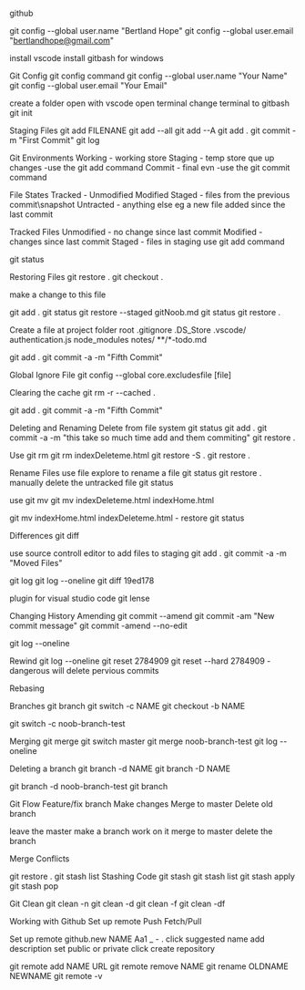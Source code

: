github

git config --global user.name "Bertland Hope"
git config --global user.email "bertlandhope@gmail.com"

install vscode
install gitbash for windows

Git Config 
git config command 
git config --global user.name "Your Name" 
git config --global user.email "Your Email" 

create a folder
open with vscode
open terminal
change terminal to gitbash
git init

Staging Files 
git add FILENANE 
git add  --all
git add --A 
git add . 
git commit -m "First Commit" 
git log

Git Environments
Working - working store
Staging - temp store que up changes -use the git add command
Commit - final evn -use the git commit command

File States
Tracked - Unmodified Modified Staged - files from the previous commit\snapshot
Untracted - anything else eg a new file added since the last commit

Tracked Files 
Unmodified - no change since last commit
Modified - changes since last commit
Staged - files in staging use git add command

git status

Restoring Files 
git restore . 
git checkout .

make a change to this file

git add .
git status
git restore --staged gitNoob.md
git status
git restore .

Create a file at project folder root .gitignore
.DS_Store
.vscode/
authentication.js
node_modules
notes/
**/*-todo.md

git add .
git commit -a -m "Fifth Commit"

Global Ignore File
git config --global core.excludesfile [file]

Clearing the cache
git rm -r --cached .

git add .
git commit -a -m "Fifth Commit"

Deleting and Renaming
Delete from file system
git status
git add .
git commit -a -m "this take so much time add and them commiting"
git restore .

Use git rm
git rm indexDeleteme.html
git restore -S .
git restore .

Rename Files
use file explore to rename a file
git status
git restore .
manually delete the untracked file
git status

use git mv
git mv indexDeleteme.html indexHome.html

git mv indexHome.html indexDeleteme.html - restore 
git status

Differences
git diff

use source controll editor to add files to staging
git add .
git commit -a -m "Moved Files"

git log
git log --oneline
git diff 19ed178

plugin for visual studio code git lense

Changing History
Amending
git commit --amend
git commit -am "New commit message"
git commit -amend --no-edit

git log --oneline

Rewind
git log --oneline
git reset 2784909
git reset --hard 2784909 - dangerous will delete pervious commits

Rebasing

Branches
git branch
git switch -c NAME
git checkout -b NAME

git switch -c noob-branch-test

Merging
git merge <branch>
git switch master
git merge noob-branch-test
git log --oneline

Deleting a branch
git branch -d NAME
git branch -D NAME

git branch -d noob-branch-test
git branch

Git Flow
Feature/fix branch
Make changes
Merge to master
Delete old branch

leave the master
make a branch
work on it
merge to master
delete the branch

Merge Conflicts

git restore .
git stash list
Stashing Code
git stash
git stash list
git stash apply
git stash pop

Git Clean
git clean -n
git clean -d
git clean -f
git clean -df


Working with Github
Set up remote
Push
Fetch/Pull

Set up remote
github.new
NAME Aa1 _ - .
click suggested name
add description
set public or private
click create repository

git remote add NAME URL
git remote remove NAME
git rename OLDNAME NEWNAME
git remote -v


